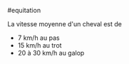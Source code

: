 #equitation 

La vitesse moyenne d'un cheval est de
- 7 km/h au pas
- 15 km/h au trot
- 20 à 30 km/h au galop